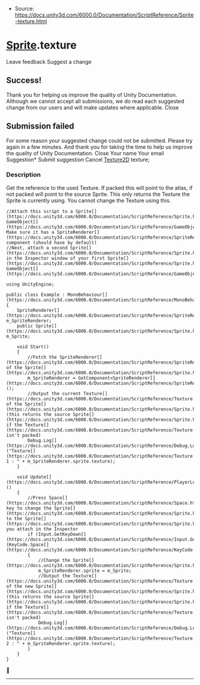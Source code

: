 * Source: https://docs.unity3d.com/6000.0/Documentation/ScriptReference/Sprite-texture.html

#  [Sprite](https://docs.unity3d.com/6000.0/Documentation/ScriptReference/Sprite.html).texture
Leave feedback
Suggest a change
## Success!
Thank you for helping us improve the quality of Unity Documentation. Although we cannot accept all submissions, we do read each suggested change from our users and will make updates where applicable.
Close
## Submission failed
For some reason your suggested change could not be submitted. Please <a>try again</a> in a few minutes. And thank you for taking the time to help us improve the quality of Unity Documentation.
Close
Your name Your email Suggestion* Submit suggestion
Cancel
[Texture2D](https://docs.unity3d.com/6000.0/Documentation/ScriptReference/Texture2D.html) texture; 
### Description
Get the reference to the used Texture. If packed this will point to the atlas, if not packed will point to the source Sprite. 
This only returns the Texture the Sprite is currently using. You cannot change the Texture using this.
```
//Attach this script to a Sprite[](https://docs.unity3d.com/6000.0/Documentation/ScriptReference/Sprite.html) GameObject[](https://docs.unity3d.com/6000.0/Documentation/ScriptReference/GameObject.html). Make sure it has a SpriteRenderer[](https://docs.unity3d.com/6000.0/Documentation/ScriptReference/SpriteRenderer.html) component (should have by default)
//Next, attach a second Sprite[](https://docs.unity3d.com/6000.0/Documentation/ScriptReference/Sprite.html) in the Inspector window of your first Sprite[](https://docs.unity3d.com/6000.0/Documentation/ScriptReference/Sprite.html) GameObject[](https://docs.unity3d.com/6000.0/Documentation/ScriptReference/GameObject.html)  
  
using UnityEngine;  
  
public class Example : MonoBehaviour[](https://docs.unity3d.com/6000.0/Documentation/ScriptReference/MonoBehaviour.html)
{
    SpriteRenderer[](https://docs.unity3d.com/6000.0/Documentation/ScriptReference/SpriteRenderer.html) m_SpriteRenderer;
    public Sprite[](https://docs.unity3d.com/6000.0/Documentation/ScriptReference/Sprite.html) m_Sprite;  
  
    void Start()
    {
        //Fetch the SpriteRenderer[](https://docs.unity3d.com/6000.0/Documentation/ScriptReference/SpriteRenderer.html) of the Sprite[](https://docs.unity3d.com/6000.0/Documentation/ScriptReference/Sprite.html)
        m_SpriteRenderer = GetComponent<SpriteRenderer[](https://docs.unity3d.com/6000.0/Documentation/ScriptReference/SpriteRenderer.html)>();
        //Output the current Texture[](https://docs.unity3d.com/6000.0/Documentation/ScriptReference/Texture.html) of the Sprite[](https://docs.unity3d.com/6000.0/Documentation/ScriptReference/Sprite.html) (this returns the source Sprite[](https://docs.unity3d.com/6000.0/Documentation/ScriptReference/Sprite.html) if the Texture[](https://docs.unity3d.com/6000.0/Documentation/ScriptReference/Texture.html) isn't packed)
        Debug.Log[](https://docs.unity3d.com/6000.0/Documentation/ScriptReference/Debug.Log.html)("Texture[](https://docs.unity3d.com/6000.0/Documentation/ScriptReference/Texture.html) 1 : " + m_SpriteRenderer.sprite.texture);
    }  
  
    void Update[](https://docs.unity3d.com/6000.0/Documentation/ScriptReference/PlayerLoop.Update.html)()
    {
        //Press Space[](https://docs.unity3d.com/6000.0/Documentation/ScriptReference/Space.html) key to change the Sprite[](https://docs.unity3d.com/6000.0/Documentation/ScriptReference/Sprite.html) to the Sprite[](https://docs.unity3d.com/6000.0/Documentation/ScriptReference/Sprite.html) you attach in the Inspector
        if (Input.GetKeyDown[](https://docs.unity3d.com/6000.0/Documentation/ScriptReference/Input.GetKeyDown.html)(KeyCode.Space[](https://docs.unity3d.com/6000.0/Documentation/ScriptReference/KeyCode.Space.html)))
        {
            //Change the Sprite[](https://docs.unity3d.com/6000.0/Documentation/ScriptReference/Sprite.html)
            m_SpriteRenderer.sprite = m_Sprite;
            //Output the Texture[](https://docs.unity3d.com/6000.0/Documentation/ScriptReference/Texture.html) of the new Sprite[](https://docs.unity3d.com/6000.0/Documentation/ScriptReference/Sprite.html) (this returns the source Sprite[](https://docs.unity3d.com/6000.0/Documentation/ScriptReference/Sprite.html) if the Texture[](https://docs.unity3d.com/6000.0/Documentation/ScriptReference/Texture.html) isn't packed)
            Debug.Log[](https://docs.unity3d.com/6000.0/Documentation/ScriptReference/Debug.Log.html)("Texture[](https://docs.unity3d.com/6000.0/Documentation/ScriptReference/Texture.html) 2 : " + m_SpriteRenderer.sprite.texture);
        }
    }
}

```

* * *
